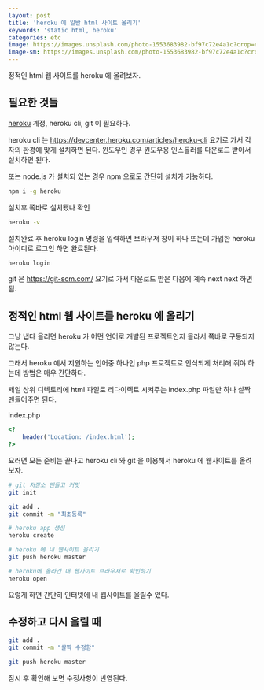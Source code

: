 ```yaml
---
layout: post
title: 'heroku 에 일반 html 사이트 올리기'
keywords: 'static html, heroku'
categories: etc
image: https://images.unsplash.com/photo-1553683982-bf97c72e4a1c?crop=entropy&cs=tinysrgb&fit=crop&fm=jpg&h=1200&ixid=eyJhcHBfaWQiOjF9&ixlib=rb-1.2.1&q=80&w=2000
image-sm: https://images.unsplash.com/photo-1553683982-bf97c72e4a1c?crop=entropy&cs=tinysrgb&fit=crop&fm=jpg&h=1200&ixid=eyJhcHBfaWQiOjF9&ixlib=rb-1.2.1&q=80&w=2000
---
```


정적인 html 웹 사이트를 heroku 에 올려보자.

## 필요한 것들

[heroku](https://www.heroku.com) 계정, heroku cli, git 이 필요하다.

heroku cli 는 <https://devcenter.heroku.com/articles/heroku-cli> 요기로 가서 각자의 환경에 맞게 설치하면 된다. 윈도우인 경우 윈도우용 인스톨러를 다운로드 받아서 설치하면 된다.

또는 node.js 가 설치되 있는 경우 npm 으로도 간단히 설치가 가능하다.

```bash
npm i -g heroku
```

설치후 쪽바로 설치됐나 확인

```bash
heroku -v
```

설치완료 후 heroku login 명령을 입력하면 브라우저 창이 하나 뜨는데 가입한 heroku 아이디로 로그인 하면 완료된다.

```bash
heroku login
```

git 은 <https://git-scm.com/> 요기로 가서 다운로드 받은 다음에 계속 next next 하면 됨.

<ins class="adsbygoogle"
     style="display:block; text-align:center;"
     data-ad-layout="in-article"
     data-ad-format="fluid"
     data-ad-client="ca-pub-7073298118440059"
     data-ad-slot="8400970402"></ins>

<script>
     (adsbygoogle = window.adsbygoogle || []).push({});
</script>

## 정적인 html 웹 사이트를 heroku 에 올리기

그냥 냅다 올리면 heroku 가 어떤 언어로 개발된 프로젝트인지 몰라서 쪽바로 구동되지 않는다.

그래서 heroku 에서 지원하는 언어중 하나인 php 프로젝트로 인식되게 처리해 줘야 하는데 방법은 매우 간단하다.

제일 상위 디렉토리에 html 파일로 리다이렉트 시켜주는 index.php 파일만 하나 살짝 맨들어주면 된다.

index.php

```php
<?
    header('Location: /index.html');
?>
```

요러면 모든 준비는 끝나고 heroku cli 와 git 을 이용해서 heroku 에 웹사이트를 올려보자.

```bash
# git 저장소 맨들고 커밋
git init

git add .
git commit -m "최초등록"

# heroku app 생성
heroku create

# heroku 에 내 웹사이트 올리기
git push heroku master

# heroku에 올라간 내 웹사이트 브라우저로 확인하기
heroku open
```

요렇게 하면 간단히 인터넷에 내 웹사이트를 올릴수 있다.

## 수정하고 다시 올릴 때

```bash
git add .
git commit -m "살짝 수정함"

git push heroku master
```

잠시 후 확인해 보면 수정사항이 반영된다.

<ins class="adsbygoogle"
     style="display:block; text-align:center;"
     data-ad-layout="in-article"
     data-ad-format="fluid"
     data-ad-client="ca-pub-7073298118440059"
     data-ad-slot="8400970402"></ins>

<script>
     (adsbygoogle = window.adsbygoogle || []).push({});
</script>